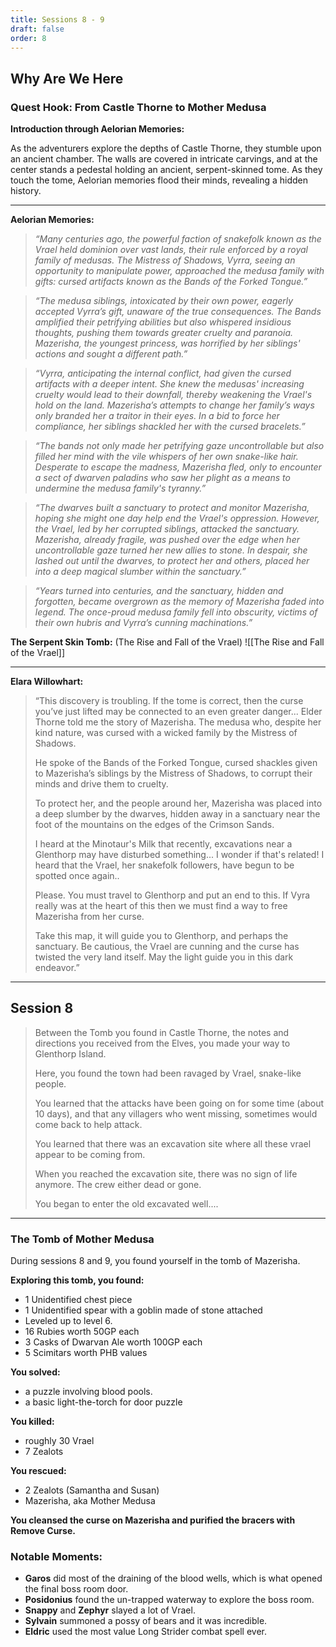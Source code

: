 ```yaml
---
title: Sessions 8 - 9
draft: false
order: 8
---
```

## Why Are We Here
### Quest Hook: From Castle Thorne to Mother Medusa

**Introduction through Aelorian Memories:**

As the adventurers explore the depths of Castle Thorne, they stumble upon an ancient chamber. The walls are covered in intricate carvings, and at the center stands a pedestal holding an ancient, serpent-skinned tome. As they touch the tome, Aelorian memories flood their minds, revealing a hidden history.

---

**Aelorian Memories:**

> *“Many centuries ago, the powerful faction of snakefolk known as the Vrael held dominion over vast lands, their rule enforced by a royal family of medusas. The Mistress of Shadows, Vyrra, seeing an opportunity to manipulate power, approached the medusa family with gifts: cursed artifacts known as the Bands of the Forked Tongue.”*

> *“The medusa siblings, intoxicated by their own power, eagerly accepted Vyrra’s gift, unaware of the true consequences. The Bands amplified their petrifying abilities but also whispered insidious thoughts, pushing them towards greater cruelty and paranoia. Mazerisha, the youngest princess, was horrified by her siblings' actions and sought a different path.”*

> *“Vyrra, anticipating the internal conflict, had given the cursed artifacts with a deeper intent. She knew the medusas' increasing cruelty would lead to their downfall, thereby weakening the Vrael's hold on the land. Mazerisha’s attempts to change her family’s ways only branded her a traitor in their eyes. In a bid to force her compliance, her siblings shackled her with the cursed bracelets.”*

> *“The bands not only made her petrifying gaze uncontrollable but also filled her mind with the vile whispers of her own snake-like hair. Desperate to escape the madness, Mazerisha fled, only to encounter a sect of dwarven paladins who saw her plight as a means to undermine the medusa family's tyranny.”*

> *“The dwarves built a sanctuary to protect and monitor Mazerisha, hoping she might one day help end the Vrael's oppression. However, the Vrael, led by her corrupted siblings, attacked the sanctuary. Mazerisha, already fragile, was pushed over the edge when her uncontrollable gaze turned her new allies to stone. In despair, she lashed out until the dwarves, to protect her and others, placed her into a deep magical slumber within the sanctuary.”*

> *“Years turned into centuries, and the sanctuary, hidden and forgotten, became overgrown as the memory of Mazerisha faded into legend. The once-proud medusa family fell into obscurity, victims of their own hubris and Vyrra’s cunning machinations.”*


**The Serpent Skin Tomb:** (The Rise and Fall of the Vrael)
![[The Rise and Fall of the Vrael]]


---


**Elara Willowhart:**

> “This discovery is troubling. If the tome is correct, then the curse you’ve just lifted may be connected to an even greater danger... Elder Thorne told me the story of Mazerisha. The medusa who, despite her kind nature, was cursed with a wicked family by the Mistress of Shadows. 
> 
> He spoke of the Bands of the Forked Tongue, cursed shackles given to Mazerisha’s siblings by the Mistress of Shadows, to corrupt their minds and drive them to cruelty.
>
> To protect her, and the people around her, Mazerisha was placed into a deep slumber by the dwarves, hidden away in a sanctuary near the foot of the mountains on the edges of the Crimson Sands.
> 
> I heard at the Minotaur's Milk that recently, excavations near a Glenthorp may have disturbed something... I wonder if that's related! I heard that the Vrael, her snakefolk followers, have begun to be spotted once again..
> 
> Please. You must travel to Glenthorp and put an end to this. If Vyra really was at the heart of this then we must find a way to free Mazerisha from her curse. 
> 
> Take this map, it will guide you to Glenthorp, and perhaps the sanctuary. Be cautious, the Vrael are cunning and the curse has twisted the very land itself. May the light guide you in this dark endeavor.”

---



## Session 8

> Between the Tomb you found in Castle Thorne, the notes and directions you received from the Elves, you made your way to Glenthorp Island. 
> 
> Here, you found the town had been ravaged by Vrael, snake-like people. 
> 
> You learned that the attacks have been going on for some time (about 10 days), and that any villagers who went missing, sometimes would come back to help attack. 
> 
> You learned that there was an excavation site where all these vrael appear to be coming from. 
> 
> When you reached the excavation site, there was no sign of life anymore. The crew either dead or gone. 
> 
> You began to enter the old excavated well....


---


### The Tomb of Mother Medusa 
During sessions 8 and 9, you found yourself in the tomb of Mazerisha. 

**Exploring this tomb, you found:**
- 1 Unidentified chest piece
- 1 Unidentified spear with a goblin made of stone attached
- Leveled up to level 6.
- 16 Rubies worth 50GP each
- 3 Casks of Dwarvan Ale worth 100GP each
- 5 Scimitars worth PHB values

**You solved:**
- a puzzle involving blood pools. 
- a basic light-the-torch for door puzzle

**You killed:**
- roughly 30 Vrael
- 7 Zealots

**You rescued:**
- 2 Zealots (Samantha and Susan)
- Mazerisha, aka Mother Medusa 

**You cleansed the curse on Mazerisha and purified the bracers with Remove Curse.** 



### Notable Moments:

- **Garos** did most of the draining of the blood wells, which is what opened the final boss room door. 
- **Posidonius** found the un-trapped waterway to explore the boss room. 
- **Snappy** and **Zephyr** slayed a lot of Vrael. 
- **Sylvain** summoned a possy of bears and it was incredible.
- **Eldric** used the most value Long Strider combat spell ever. 

